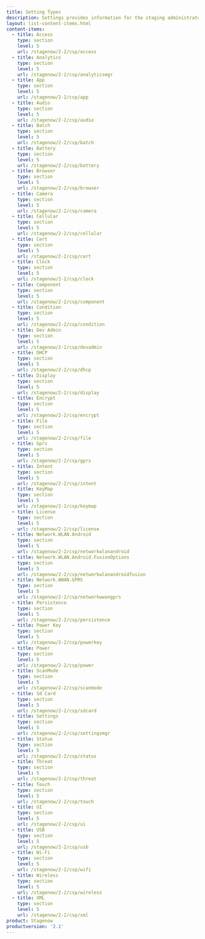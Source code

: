 ```yaml
---
title: Setting Types
description: Settings provides information for the staging administrator on configuring and managing settings for use in creating profiles. Setting Types lists the parameters and values available when creating settings.
layout: list-content-items.html
content-items:
  - title: Access
    type: section
    level: 5
    url: /stagenow/2-2/csp/access
  - title: Analytics
    type: section
    level: 5
    url: /stagenow/2-2/csp/analyticsmgr
  - title: App
    type: section
    level: 5
    url: /stagenow/2-2/csp/app
  - title: Audio
    type: section
    level: 5
    url: /stagenow/2-2/csp/audio
  - title: Batch
    type: section
    level: 5
    url: /stagenow/2-2/csp/batch
  - title: Battery
    type: section
    level: 5
    url: /stagenow/2-2/csp/battery
  - title: Browser
    type: section
    level: 5
    url: /stagenow/2-2/csp/browser
  - title: Camera
    type: section
    level: 5
    url: /stagenow/2-2/csp/camera
  - title: Cellular
    type: section
    level: 5
    url: /stagenow/2-2/csp/cellular
  - title: Cert
    type: section
    level: 5
    url: /stagenow/2-2/csp/cert
  - title: Clock
    type: section
    level: 5
    url: /stagenow/2-2/csp/clock
  - title: Component
    type: section
    level: 5
    url: /stagenow/2-2/csp/component
  - title: Condition
    type: section
    level: 5
    url: /stagenow/2-2/csp/condition
  - title: Dev Admin
    type: section
    level: 5
    url: /stagenow/2-2/csp/devadmin
  - title: DHCP
    type: section
    level: 5
    url: /stagenow/2-2/csp/dhcp
  - title: Display
    type: section
    level: 5
    url: /stagenow/2-2/csp/display
  - title: Encrypt
    type: section
    level: 5
    url: /stagenow/2-2/csp/encrypt
  - title: File
    type: section
    level: 5
    url: /stagenow/2-2/csp/file
  - title: Gprs
    type: section
    level: 5
    url: /stagenow/2-2/csp/gprs
  - title: Intent
    type: section
    level: 5
    url: /stagenow/2-2/csp/intent
  - title: KeyMap
    type: section
    level: 5
    url: /stagenow/2-2/csp/keymap
  - title: License
    type: section
    level: 5
    url: /stagenow/2-2/csp/license
  - title: Network.WLAN.Android
    type: section
    level: 5
    url: /stagenow/2-2/csp/networkwlanandroid
  - title: Network.WLAN.Android.FusionOptions
    type: section
    level: 5
    url: /stagenow/2-2/csp/networkwlanandroidfusion
  - title: Network.WWAN.GPRS
    type: section
    level: 5
    url: /stagenow/2-2/csp/networkwwangprs
  - title: Persistence
    type: section
    level: 5
    url: /stagenow/2-2/csp/persistence
  - title: Power Key
    type: section
    level: 5
    url: /stagenow/2-2/csp/powerkey
  - title: Power
    type: section
    level: 5
    url: /stagenow/2-2/csp/power
  - title: ScanMode
    type: section
    level: 5
    url: /stagenow/2-2/csp/scanmode
  - title: Sd Card
    type: section
    level: 5
    url: /stagenow/2-2/csp/sdcard
  - title: Settings
    type: section
    level: 5
    url: /stagenow/2-2/csp/settingsmgr
  - title: Status
    type: section
    level: 5
    url: /stagenow/2-2/csp/status
  - title: Threat
    type: section
    level: 5
    url: /stagenow/2-2/csp/threat
  - title: Touch
    type: section
    level: 5
    url: /stagenow/2-2/csp/touch
  - title: UI
    type: section
    level: 5
    url: /stagenow/2-2/csp/ui
  - title: USB
    type: section
    level: 5
    url: /stagenow/2-2/csp/usb
  - title: Wi-Fi
    type: section
    level: 5
    url: /stagenow/2-2/csp/wifi
  - title: Wireless
    type: section
    level: 5
    url: /stagenow/2-2/csp/wireless
  - title: XML
    type: section
    level: 5
    url: /stagenow/2-2/csp/xml
product: Stagenow
productversion: '2.1'
---
```











